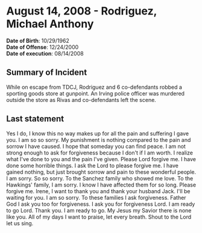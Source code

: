# August 14, 2008 - Rodriguez, Michael Anthony

**Date of Birth**: 10/29/1962<br/>
**Date of Offense**: 12/24/2000<br/>
**Date of execution**: 08/14/2008<br/>

## Summary of Incident
While on escape from TDCJ, Rodriguez and 6 co-defendants robbed a sporting goods store at gunpoint. An Irving police officer was murdered outside the store as Rivas and co-defendants left the scene.

## Last statement
Yes I do, I know this no way makes up for all the pain and suffering I gave you. I am so so sorry. My punishment is nothing compared to the pain and sorrow I have caused. I hope that someday you can find peace. I am not strong enough to ask for forgiveness because I don't if I am worth. I realize what I've done to you and the pain I've given. Please Lord forgive me. I have done some horrible things. I ask the Lord to please forgive me. I have gained nothing, but just brought sorrow and pain to these wonderful people. I am sorry. So so sorry. To the Sanchez family who showed me love. To the Hawkings' family, I am sorry. I know I have affected them for so long. Please forgive me. Irene, I want to thank you and thank your husband Jack. I'll be waiting for you. I am so sorry. To these families I ask forgiveness. Father God I ask you too for forgiveness. I ask you for forgiveness Lord. I am ready to go Lord. Thank you. I am ready to go. My Jesus my Savior there is none like you. All of my days I want to praise, let every breath. Shout to the Lord let us sing.